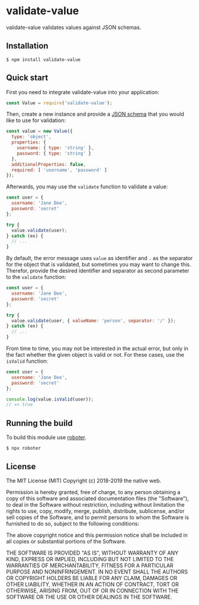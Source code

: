 # validate-value

validate-value validates values against JSON schemas.

## Installation

```shell
$ npm install validate-value
```

## Quick start

First you need to integrate validate-value into your application:

```javascript
const Value = require('validate-value');
```

Then, create a new instance and provide a [JSON schema](https://json-schema.org/learn/getting-started-step-by-step.html) that you would like to use for validation:

```javascript
const value = new Value({
  type: 'object',
  properties: {
    username: { type: 'string' },
    password: { type: 'string' }
  },
  additionalProperties: false,
  required: [ 'username', 'password' ]
});
```

Afterwards, you may use the `validate` function to validate a value:

```javascript
const user = {
  username: 'Jane Doe',
  password: 'secret'
};

try {
  value.validate(user);
} catch (ex) {
  // ...
}
```

By default, the error message uses `value` as identifier and `.` as the separator for the object that is validated, but sometimes you may want to change this. Therefor, provide the desired identifier and separator as second parameter to the `validate` function:

```javascript
const user = {
  username: 'Jane Doe',
  password: 'secret'
};

try {
  value.validate(user, { valueName: 'person', separator: '/' });
} catch (ex) {
  // ...
}
```

From time to time, you may not be interested in the actual error, but only in the fact whether the given object is valid or not. For these cases, use the `isValid` function:

```javascript
const user = {
  username: 'Jane Doe',
  password: 'secret'
};

console.log(value.isValid(user));
// => true
```

## Running the build

To build this module use [roboter](https://www.npmjs.com/package/roboter).

```shell
$ npx roboter
```

## License

The MIT License (MIT)
Copyright (c) 2018-2019 the native web.

Permission is hereby granted, free of charge, to any person obtaining a copy of this software and associated documentation files (the "Software"), to deal in the Software without restriction, including without limitation the rights to use, copy, modify, merge, publish, distribute, sublicense, and/or sell copies of the Software, and to permit persons to whom the Software is furnished to do so, subject to the following conditions:

The above copyright notice and this permission notice shall be included in all copies or substantial portions of the Software.

THE SOFTWARE IS PROVIDED "AS IS", WITHOUT WARRANTY OF ANY KIND, EXPRESS OR IMPLIED, INCLUDING BUT NOT LIMITED TO THE WARRANTIES OF MERCHANTABILITY, FITNESS FOR A PARTICULAR PURPOSE AND NONINFRINGEMENT. IN NO EVENT SHALL THE AUTHORS OR COPYRIGHT HOLDERS BE LIABLE FOR ANY CLAIM, DAMAGES OR OTHER LIABILITY, WHETHER IN AN ACTION OF CONTRACT, TORT OR OTHERWISE, ARISING FROM, OUT OF OR IN CONNECTION WITH THE SOFTWARE OR THE USE OR OTHER DEALINGS IN THE SOFTWARE.
